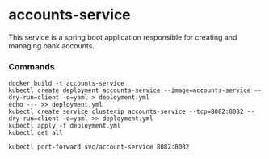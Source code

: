 # accounts-service
This service is a spring boot application responsible for creating and managing bank accounts.

### Commands
```
docker build -t accounts-service
kubectl create deployment accounts-service --image=accounts-service --dry-run=client -o=yaml > deployment.yml
echo --- >> deployment.yml
kubectl create service clusterip accounts-service --tcp=8082:8082 --dry-run=client -o=yaml >> deployment.yml
kubectl apply -f deployment.yml
kubectl get all

kubectl port-forward svc/account-service 8082:8082
```

